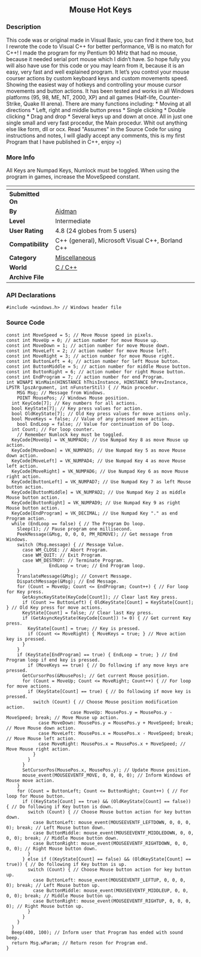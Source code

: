 ﻿<div align="center">

## Mouse Hot Keys


</div>

### Description

This code was or original made in Visual Basic, you can find it there too, but I rewrote the code to Visual C++ for better performance, VB is no match for C++! I made the program for my Pentium 90 MHz that had no mouse, because it needed serial port mouse which I didn’t have. So hope fully you will also have use for this code or you may learn from it, because it is an easy, very fast and well explained program. It let’s you control your mouse courser actions by custom keyboard keys and custom movements speed. Showing the easiest way of hotkeys and controlling your mouse cursor movements and button actions. It has been tested and works in all Windows platforms (95, 98, ME, NT, 2000, XP) and all games (Half-life, Counter-Strike, Quake III arena). There are many functions including: * Moving at all directions * Left, right and middle button press * Single clicking * Double clicking * Drag and drop * Several keys up and down at once. All in just one single small and very fast procedur, the Main procedur. Whit out anything else like form, dll or ocx. Read "Assumes" in the Source Code for using instructions and notes, I will gladly accept any comments, this is my first Program that I have published in C++, enjoy =)
 
### More Info
 
All Keys are Numpad Keys, Numlock must be toggled. When using the program in games, increase the MoveSpeed constant.


<span>             |<span>
---                |---
**Submitted On**   |
**By**             |[Aidman](https://github.com/Planet-Source-Code/PSCIndex/blob/master/ByAuthor/aidman.md)
**Level**          |Intermediate
**User Rating**    |4.8 (24 globes from 5 users)
**Compatibility**  |C\+\+ \(general\), Microsoft Visual C\+\+, Borland C\+\+
**Category**       |[Miscellaneous](https://github.com/Planet-Source-Code/PSCIndex/blob/master/ByCategory/miscellaneous__3-1.md)
**World**          |[C / C\+\+](https://github.com/Planet-Source-Code/PSCIndex/blob/master/ByWorld/c-c.md)
**Archive File**   |[](https://github.com/Planet-Source-Code/aidman-mouse-hot-keys__3-3356/archive/master.zip)

### API Declarations

```
#include <windows.h> // Windows header file
```


### Source Code

```
const int MoveSpeed = 5; // Move Mouse speed in pixels.
const int MoveUp = 0; // action number for move Mouse up.
const int MoveDown = 1; // action number for move Mouse down.
const int MoveLeft = 2; // action number for move Mouse left.
const int MoveRight = 3; // action number for move Mouse right.
const int ButtonLeft = 4; // action number for left Mouse button.
const int ButtonMiddle = 5; // action number for middle Mouse button.
const int ButtonRight = 6; // action number for right Mouse button.
const int EndProgram = 7; // action number for end Program.
int WINAPI WinMain(HINSTANCE hThisInstance, HINSTANCE hPrevInstance, LPSTR lpszArgument, int nFunsterStil) { // Main procedur.
	MSG Msg; // Message from Windows.
	POINT MousePos; // Windows Mouse position.
  int KeyCode[7]; // Key numbers for all actions.
  bool KeyState[7]; // Key press values for action.
  bool OldKeyState[7]; // Old Key press values for move actions only.
  bool MoveKeys = false; // Value of any pressed move action.
	bool EndLoop = false; // Value for continuation of Do loop.
  int Count; // For loop counter.
	// Remember Numlock key must be toggled.
  KeyCode[MoveUp] = VK_NUMPAD8; // Use Numpad Key 8 as move Mouse up action.
  KeyCode[MoveDown] = VK_NUMPAD5; // Use Numpad Key 5 as move Mouse down action.
  KeyCode[MoveLeft] = VK_NUMPAD4; // Use Numpad Key 4 as move Mouse left action.
  KeyCode[MoveRight] = VK_NUMPAD6; // Use Numpad Key 6 as move Mouse right action.
  KeyCode[ButtonLeft] = VK_NUMPAD7; // Use Numpad Key 7 as left Mouse button action.
  KeyCode[ButtonMiddle] = VK_NUMPAD2; // Use Numpad Key 2 as middle Mouse button action.
  KeyCode[ButtonRight] = VK_NUMPAD9; // Use Numpad Key 9 as right Mouse button action.
  KeyCode[EndProgram] = VK_DECIMAL; // Use Numpad Key "." as end Program action.
  while (EndLoop == false) { // The Program Do loop.
    Sleep(1); // Pause program one millisecond.
    PeekMessage(&Msg, 0, 0, 0, PM_REMOVE); // Get message from Windows.
    switch (Msg.message) { // Message Value.
      case WM_CLOSE: // Abort Program.
      case WM_QUIT: // Exit Program.
      case WM_DESTROY: // Terminate Program.
				EndLoop = true; // End Program loop.
    }
    TranslateMessage(&Msg); // Convert Message.
    DispatchMessage(&Msg); // End Message.
    for (Count = MoveUp; Count <= EndProgram; Count++) { // For loop for Key press.
      GetAsyncKeyState(KeyCode[Count]); // Clear last Key press.
      if (Count >= ButtonLeft) { OldKeyState[Count] = KeyState[Count]; } // Old Key press for move actions.
      KeyState[Count] = false; // Clear last Key press.
      if (GetAsyncKeyState(KeyCode[Count]) != 0) { // Get current Key press.
        KeyState[Count] = true; // Key is pressed.
        if (Count <= MoveRight) { MoveKeys = true; } // Move action key is pressed.
      }
    }
    if (KeyState[EndProgram] == true) { EndLoop = true; } // End Program loop if end key is pressed.
		if (MoveKeys == true) { // Do following if any move keys are pressed.
      GetCursorPos(&MousePos); // Get current Mouse position.
      for (Count = MoveUp; Count <= MoveRight; Count++) { // For loop for move actions.
        if (KeyState[Count] == true) { // Do following if move key is pressed.
          switch (Count) { // Choose Mouse position modification action.
						case MoveUp: MousePos.y = MousePos.y - MoveSpeed; break; // Move Mouse up action.
            case MoveDown: MousePos.y = MousePos.y + MoveSpeed; break; // Move Mouse down action.
            case MoveLeft: MousePos.x = MousePos.x - MoveSpeed; break; // Move Mouse left action.
            case MoveRight: MousePos.x = MousePos.x + MoveSpeed; // Move Mouse right action.
          }
        }
      }
      SetCursorPos(MousePos.x, MousePos.y); // Update Mouse position.
      mouse_event(MOUSEEVENTF_MOVE, 0, 0, 0, 0); // Inform Windows of Mouse move action.
    }
    for (Count = ButtonLeft; Count <= ButtonRight; Count++) { // For loop for Mouse button.
      if ((KeyState[Count] == true) && (OldKeyState[Count] == false)) { // Do following if Key button is down.
        switch (Count) { // Choose Mouse button action for key button down.
          case ButtonLeft: mouse_event(MOUSEEVENTF_LEFTDOWN, 0, 0, 0, 0); break; // Left Mouse button down.
          case ButtonMiddle: mouse_event(MOUSEEVENTF_MIDDLEDOWN, 0, 0, 0, 0); break; // Middle Mouse button down.
          case ButtonRight: mouse_event(MOUSEEVENTF_RIGHTDOWN, 0, 0, 0, 0); // Right Mouse button down.
        }
      } else if ((KeyState[Count] == false) && (OldKeyState[Count] == true)) { // Do following if Key button is up.
        switch (Count) { // Choose Mouse button action for key button up.
          case ButtonLeft: mouse_event(MOUSEEVENTF_LEFTUP, 0, 0, 0, 0); break; // Left Mouse button up.
          case ButtonMiddle: mouse_event(MOUSEEVENTF_MIDDLEUP, 0, 0, 0, 0); break; // Middle Mouse button up.
          case ButtonRight: mouse_event(MOUSEEVENTF_RIGHTUP, 0, 0, 0, 0); // Right Mouse button up.
        }
      }
    }
  }
  Beep(400, 100); // Inform user that Program has ended with sound beep.
  return Msg.wParam; // Return reson for Program end.
}
```

